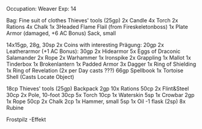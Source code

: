 
Occupation: Weaver
Exp: 14

Bag:
Fine suit of clothes
Thieves' tools (25gp)
2x Candle
4x Torch
2x Rations
4x Chalk
1x 3Headed Flame Flail (from Fireskeletonboss)
1x Plate Armor (damaged, +6 AC Bonus)
Sack, small

14x15gp, 28g, 30sp
2x Coins with interesting Prägung: 20gp
2x Leatherarmor (+1 AC Bonus): 30gp
2x Hidearmor
5x Eggs of Draconic Salamander
2x Rope
2x Warhammer
1x Ironspike
2x Grappling
1x Mallot
1x Tinderbox
1x Brokenlantern
1x Padded Armor
3x Dagger
1x Ring of Shielding
1x Ring of Revelation (2x per Day casts ???)
66gp
Spellbook
1x Tortoise Shell (Casts Locate Object)

18cp
Thieves' tools (25gp)
Backpack 2gp
10x Rations 50cp
2x Flint&Steel 30cp
2x Pole, 10-foot 30cp
5x Torch 10cp
1x Waterskin 5sp
1x Crowbar 2gp
1x Rope 50cp
2x Chalk 2cp
1x Hammer, small 5sp
1x Oil -1 flask (2sp)
8x Rubine

Frostpilz -Effekt